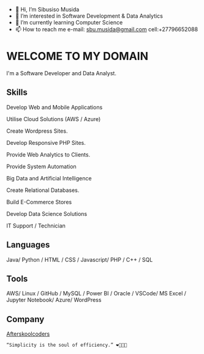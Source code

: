 - 👋 Hi, I’m Sibusiso Musida
- 👀 I’m interested in Software Development & Data Analytics
- 🌱 I’m currently learning Computer Science
- 📫 How to reach me e-mail: sbu.musida@gmail.com cell:+27796652088

# WELCOME TO MY DOMAIN

I'm a Software Developer and Data Analyst.

## Skills

Develop Web and Mobile Applications

Utilise Cloud Solutions (AWS / Azure)

Create Wordpress Sites.

Develop Responsive PHP Sites.

Provide Web Analytics to Clients.

Provide System Automation

Big Data and Artificial Intelligence

Create Relational Databases.

Build E-Commerce Stores

Develop Data Science Solutions

IT Support / Technician

## Languages 

Java/ Python / HTML / CSS / Javascript/ PHP / C++ / SQL 

## Tools

AWS/ Linux / GitHub / MySQL / Power BI / Oracle / VSCode/ MS Excel / Jupyter Notebook/ Azure/ WordPress

## Company
[Afterskoolcoders](https://www.afterskoolcoders.com/)


```
“Simplicity is the soul of efficiency.” ❤️‍🔥👨‍💻
```



